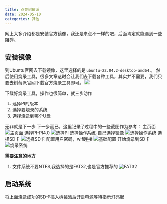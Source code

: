 ```yaml
---
title: 点亮树莓派
date: 2024-05-10
categories: 其他
---
```


网上大多介绍都是安装官方镜像，我还是来点不一样的吧，后面肯定就能遇到一些阻碍。

## 安装镜像

到Ubuntu官网去下载镜像，这里选择的是 `ubuntu-22.04.2-desktop-amd64` 。
然后使用烧录工具，很多文章这时会让我们去下载各种工具，其实并不需要，我们只要去树莓派官网下载官方烧录工具即可。
![](https://lianyp.fun/picture/open-admin-pro/picture/article/image/b12ac09a-812a-42f0-8b45-217041b7e5bf.png)

下载好烧录工具，操作也很简单，就三步动作

1. 选择PI的版本
2. 选择要烧录的系统
3. 选择烧录到哪个U盘

无非就是下一步 下一步而已，这里记录了过程中的一些截图作为参考：
主页面
![主页面](https://lianyp.fun/picture/open-admin-pro/picture/article/image/8d465d09-8218-45bf-b5fa-cee610208d85.png)
选择PI-PI4.0
![选择PI](https://lianyp.fun/picture/open-admin-pro/picture/article/image/ffcb66ec-9457-48af-828b-903fd23c46f3.png)
选择操作系统-自己选择镜像
![选择操作系统](https://lianyp.fun/picture/open-admin-pro/picture/article/image/0e7908b2-8284-459d-91ea-f1f8911637f6.png)
选择SD卡
![选择SD卡](https://lianyp.fun/picture/open-admin-pro/picture/article/image/2d4fbee7-b538-4db9-8d7c-128efbccd47c.png)
配置用户密码，wifi连接
![基础配置](https://lianyp.fun/picture/open-admin-pro/picture/article/image/aaa72da1-8a63-45ad-ad28-f2038c29d4c9.png)
开始烧录到SD卡
![烧录系统](https://lianyp.fun/picture/open-admin-pro/picture/article/image/a929acde-5743-4769-b905-ec196ad37f23.png)

**需要注意的地方**

1. 文件系统不要NTFS,我选择的是FAT32,也是官方推荐的
   ![FAT32](https://lianyp.fun/picture/open-admin-pro/picture/article/image/28786c6c-b529-4542-aab4-b1d2a498db33.png)

## 启动系统

将上面烧录成功的SD卡插入树莓派后开启电源等待指示灯亮起

##

